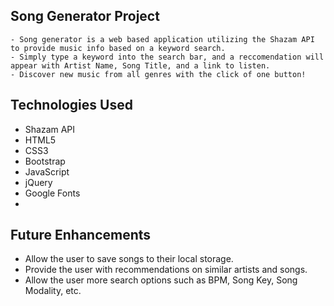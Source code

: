 ## Song Generator Project
    - Song generator is a web based application utilizing the Shazam API to provide music info based on a keyword search. 
    - Simply type a keyword into the search bar, and a reccomendation will appear with Artist Name, Song Title, and a link to listen.
    - Discover new music from all genres with the click of one button! 

## Technologies Used
- Shazam API
- HTML5
- CSS3
- Bootstrap
- JavaScript
- jQuery
- Google Fonts
- 

## Future Enhancements
- Allow the user to save songs to their local storage.
- Provide the user with recommendations on similar artists and songs.
- Allow the user more search options such as BPM, Song Key, Song Modality, etc.
